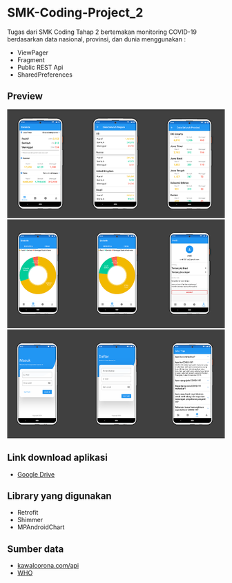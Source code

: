 # SMK-Coding-Project_2
Tugas dari SMK Coding Tahap 2 bertemakan monitoring COVID-19 berdasarkan data nasional, provinsi, dan dunia menggunakan : 
* ViewPager
* Fragment
* Public REST Api
* SharedPreferences

## Preview
![Gambar Preview 1](https://github.com/andisoer/SMK-Coding-Project_2/blob/master/screenshots/overview1.png)
![Gambar Preview 2](https://github.com/andisoer/SMK-Coding-Project_2/blob/master/screenshots/overview2.png)
![Gambar Preview 3](https://github.com/andisoer/SMK-Coding-Project_2/blob/master/screenshots/overview3.png)

## Link download aplikasi
* [Google Drive](https://drive.google.com/open?id=1pIncrLH2STWu9hUTo8TvAu-SyQo2yYd2)

## Library yang digunakan
* Retrofit
* Shimmer
* MPAndroidChart

## Sumber data
* [kawalcorona.com/api](https://kawalcorona.com/api)
* [WHO](www.who.int/indonesia/news/novel-coronavirus/qa-for-public)
